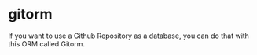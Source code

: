 # gitorm
If you want to use a Github Repository as a database, you can do that with this ORM called Gitorm.
